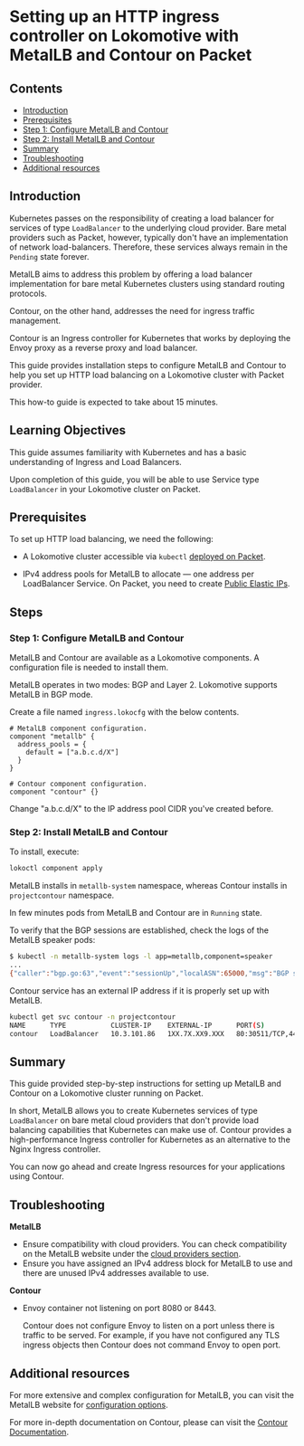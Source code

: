 # Setting up an HTTP ingress controller on Lokomotive with MetalLB and Contour on Packet

## Contents

* [Introduction](#introduction)
* [Prerequisites](#prerequisites)
* [Step 1: Configure MetalLB and Contour](#step-1-configure-metallb-and-contour)
* [Step 2: Install MetalLB and Contour](#step-4-install-metallb-and-contour)
* [Summary](#summary)
* [Troubleshooting](#troubleshooting)
* [Additional resources](#additional-resources)

## Introduction

Kubernetes passes on the responsibility of creating a load balancer for services of type `LoadBalancer`
to the underlying cloud provider. Bare metal providers such as Packet, however, typically don't have an implementation
of network load-balancers. Therefore, these services always remain in the `Pending` state forever.

MetalLB aims to address this problem by offering a load balancer implementation for bare metal Kubernetes
clusters using standard routing protocols.

Contour, on the other hand, addresses the need for ingress traffic management.

Contour is an Ingress controller for Kubernetes that works by deploying the Envoy proxy as a reverse proxy and load balancer.

This guide provides installation steps to configure MetalLB and Contour to help you set up HTTP load balancing
on a Lokomotive cluster with Packet provider.

This how-to guide is expected to take about 15 minutes.

## Learning Objectives

This guide assumes familiarity with Kubernetes and has a basic understanding of Ingress and Load Balancers.

Upon completion of this guide, you will be able to use Service type `LoadBalancer` in your Lokomotive cluster on Packet.

## Prerequisites

To set up HTTP load balancing, we need the following:

* A Lokomotive cluster accessible via `kubectl` [deployed on Packet](../quickstarts/packet.md).

* IPv4 address pools for MetalLB to allocate — one address per LoadBalancer Service. On Packet, you need to create [Public Elastic IPs](https://support.packet.com/kb/articles/elastic-ips).

## Steps

### Step 1: Configure MetalLB and Contour

MetalLB and Contour are available as a Lokomotive components. A configuration file is needed to install them.

MetalLB operates in two modes: BGP and Layer 2. Lokomotive supports MetalLB in BGP mode.

Create a file named `ingress.lokocfg` with the below contents.

```hcl
# MetalLB component configuration.
component "metallb" {
  address_pools = {
    default = ["a.b.c.d/X"]
  }
}

# Contour component configuration.
component "contour" {}
```

Change "a.b.c.d/X" to the IP address pool CIDR you've created before.

### Step 2: Install MetalLB and Contour

To install, execute:

```bash
lokoctl component apply
```

MetalLB installs in `metallb-system` namespace, whereas Contour installs in `projectcontour` namespace.

In few minutes pods from MetalLB and Contour are in `Running` state.

To verify that the BGP sessions are established, check the logs of the MetalLB speaker pods:

```bash
$ kubectl -n metallb-system logs -l app=metallb,component=speaker
...
{"caller":"bgp.go:63","event":"sessionUp","localASN":65000,"msg":"BGP session established","peer":"10.88.72.128:179","peerASN":65530,"ts":"2019-09-17T13:10:43.194650355Z"}
```

Contour service has an external IP address if it is properly set up with MetalLB.

```bash
kubectl get svc contour -n projectcontour
NAME      TYPE           CLUSTER-IP    EXTERNAL-IP      PORT(S)                      AGE
contour   LoadBalancer   10.3.101.86   1XX.7X.XX9.XXX   80:30511/TCP,443:32317/TCP   5m
```

## Summary

This guide provided step-by-step instructions for setting up MetalLB and Contour on a Lokomotive cluster running on Packet.

In short, MetalLB allows you to create Kubernetes services of type `LoadBalancer` on bare metal cloud providers
that don't provide load balancing capabilities that Kubernetes can make use of.
Contour provides a high-performance Ingress controller for Kubernetes as an alternative to the Nginx Ingress controller.

You can now go ahead and create Ingress resources for your applications using Contour.

## Troubleshooting

**MetalLB**

* Ensure compatibility with cloud providers. You can check compatibility on the MetalLB website under
the [cloud providers section](https://metallb.universe.tf/installation/clouds/).
* Ensure you have assigned an IPv4 address block for MetalLB to use and there are unused IPv4 addresses available to use.

**Contour**

* Envoy container not listening on port 8080 or 8443.

  Contour does not configure Envoy to listen on a port unless there is traffic to be served. For example,
  if you have not configured any TLS ingress objects then Contour does not command Envoy to open port.

## Additional resources

For more extensive and complex configuration for MetalLB, you can visit the MetalLB website for
[configuration options](https://metallb.universe.tf/configuration/).

For more in-depth documentation on Contour, please can visit the [Contour Documentation](https://projectcontour.io/docs/v1.1.0/).
